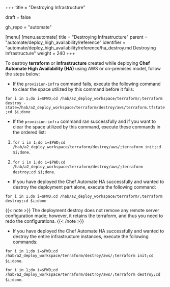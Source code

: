 +++
title = "Destroying Infrastructure"

draft = false

gh_repo = "automate"

[menu]
  [menu.automate]
    title = "Destroying Infrastructure"
    parent = "automate/deploy_high_availability/reference"
    identifier = "automate/deploy_high_availability/reference/ha_destroy.md Destroying Infrastructure"
    weight = 240
+++

To destroy **terraform** or **infrastructure** created while deploying **Chef Automate High Availability (HA)** using AWS or on-premises model, follow the steps below:

- If the `provision-infra` command fails, execute the following command to clear the space utilized by this command before it fails:

`for i in 1;do i=$PWD;cd /hab/a2_deploy_workspace/terraform/;terraform destroy -state=/hab/a2_deploy_workspace/terraform/destroy/aws/terraform.tfstate;cd $i;done`

- If the `provision-infra` command ran successfully and if you want to clear the space utilized by this command, execute these commands in the ordered list:

1. `for i in 1;do i=$PWD;cd /hab/a2_deploy_workspace/terraform/destroy/aws/;terraform init;cd $i;done`.

1. `for i in 1;do i=$PWD;cd /hab/a2_deploy_workspace/terraform/destroy/aws/;terraform destroy;cd $i;done`.

- If you have deployed the Chef Automate HA successfully and wanted to destroy the deployment part alone, execute the following command:

`for i in 1;do i=$PWD;cd /hab/a2_deploy_workspace/terraform/;terraform destroy;cd $i;done`

{{< note >}}
The deployment destroy does not remove any remote server configuration made; however, it retains the terraform, and thus you need to redo the configurations.
{{< /note >}}

- If you have deployed the Chef Automate HA successfully and wanted to destroy the entire infrastructure instances, execute the following commands:

`for i in 1;do i=$PWD;cd /hab/a2_deploy_workspace/terraform/destroy/aws/;terraform init;cd $i;done`.

`for i in 1;do i=$PWD;cd /hab/a2_deploy_workspace/terraform/destroy/aws/;terraform destroy;cd $i;done`.
